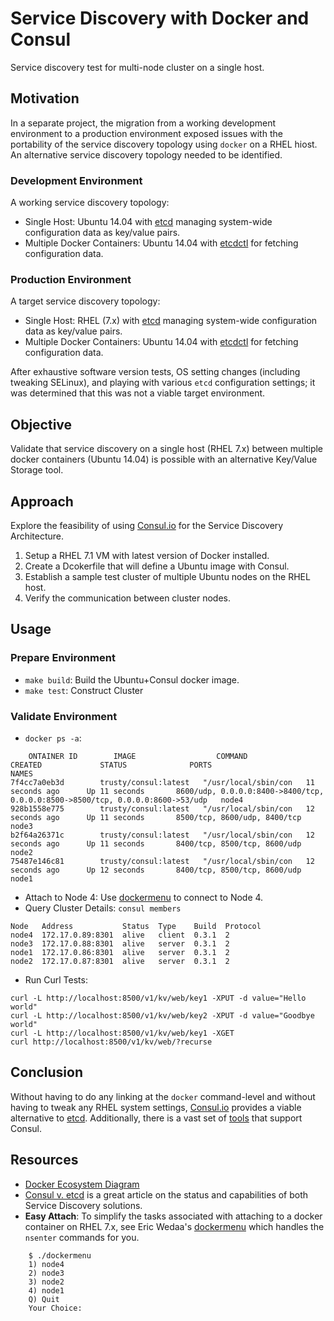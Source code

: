 # Service Discovery with Docker and Consul
Service discovery test for multi-node cluster on a single host.

## Motivation
In a separate project, the migration from a working development environment to a production environment exposed issues with the portability of the service discovery topology using ```docker``` on a RHEL hiost. An alternative service discovery topology needed to be identified.

### Development Environment
A working service discovery topology:

* Single Host: Ubuntu 14.04 with [etcd](https://github.com/coreos/etcd) managing system-wide configuration data as key/value pairs.
* Multiple Docker Containers: Ubuntu 14.04 with [etcdctl](https://github.com/coreos/etcd) for fetching configuration data.

### Production Environment
A target service discovery topology:

* Single Host: RHEL (7.x) with [etcd](https://github.com/coreos/etcd) managing system-wide configuration data as key/value pairs.
* Multiple Docker Containers: Ubuntu 14.04 with [etcdctl](https://github.com/coreos/etcd) for fetching configuration data.

After exhaustive software version tests, OS setting changes (including tweaking SELinux), and playing with various ```etcd``` configuration settings; it was determined that this was not a viable target environment.

## Objective
Validate that service discovery on a single host (RHEL 7.x) between multiple docker containers (Ubuntu 14.04) is possible with an alternative Key/Value Storage tool.

## Approach
Explore the feasibility of using [Consul.io](http://www.consul.io/intro/index.html) for the Service Discovery Architecture.

1. Setup a RHEL 7.1 VM with latest version of Docker installed.
2. Create a Dcokerfile that will define a Ubuntu image with Consul.
3. Establish a sample test cluster of multiple Ubuntu nodes on the RHEL host.
4. Verify the communication between cluster nodes.

## Usage

### Prepare Environment

* ```make build```: Build the Ubuntu+Consul docker image.
* ```make test```: Construct Cluster

### Validate Environment

* ```docker ps -a```:
```
    ONTAINER ID        IMAGE                  COMMAND                CREATED             STATUS              PORTS                                                                            NAMES
7f4cc7a0eb3d        trusty/consul:latest   "/usr/local/sbin/con   11 seconds ago      Up 11 seconds       8600/udp, 0.0.0.0:8400->8400/tcp, 0.0.0.0:8500->8500/tcp, 0.0.0.0:8600->53/udp   node4
928b1558e775        trusty/consul:latest   "/usr/local/sbin/con   12 seconds ago      Up 11 seconds       8500/tcp, 8600/udp, 8400/tcp                                                     node3
b2f64a26371c        trusty/consul:latest   "/usr/local/sbin/con   12 seconds ago      Up 11 seconds       8400/tcp, 8500/tcp, 8600/udp                                                     node2
75487e146c81        trusty/consul:latest   "/usr/local/sbin/con   12 seconds ago      Up 12 seconds       8400/tcp, 8500/tcp, 8600/udp                                                     node1
```
* Attach to Node 4: Use [dockermenu](https://github.com/wedaa/dockermenu) to connect to Node 4.
* Query Cluster Details: ```consul members```
```
Node   Address           Status  Type    Build  Protocol
node4  172.17.0.89:8301  alive   client  0.3.1  2
node3  172.17.0.88:8301  alive   server  0.3.1  2
node1  172.17.0.86:8301  alive   server  0.3.1  2
node2  172.17.0.87:8301  alive   server  0.3.1  2
```
* Run Curl Tests:
```
curl -L http://localhost:8500/v1/kv/web/key1 -XPUT -d value="Hello world"
curl -L http://localhost:8500/v1/kv/web/key2 -XPUT -d value="Goodbye world"
curl -L http://localhost:8500/v1/kv/web/key1 -XGET
curl http://localhost:8500/v1/kv/web/?recurse
```

## Conclusion
Without having to do any linking at the ```docker``` command-level and without having to tweak any RHEL system settings, [Consul.io](http://www.consul.io/intro/index.html) provides a viable alternative to [etcd](https://github.com/coreos/etcd). Additionally, there is a vast set of [tools](http://www.consul.io/downloads_tools.html) that support Consul.

## Resources

* [Docker Ecosystem Diagram](http://comp.photo777.org/wp-content/uploads/2014/09/Docker-ecosystem-7.1.pdf)
* [Consul v. etcd](https://aphyr.com/posts/316-call-me-maybe-etcd-and-consul) is a great article on the status and capabilities of both Service Discovery solutions.
* **Easy Attach**: To simplify the tasks associated with attaching to a docker container on RHEL 7.x, see Eric Wedaa's [dockermenu](https://github.com/wedaa/dockermenu) which handles the ```nsenter``` commands for you.

```
    $ ./dockermenu
    1) node4
    2) node3
    3) node2
    4) node1
    Q) Quit
    Your Choice:
```
